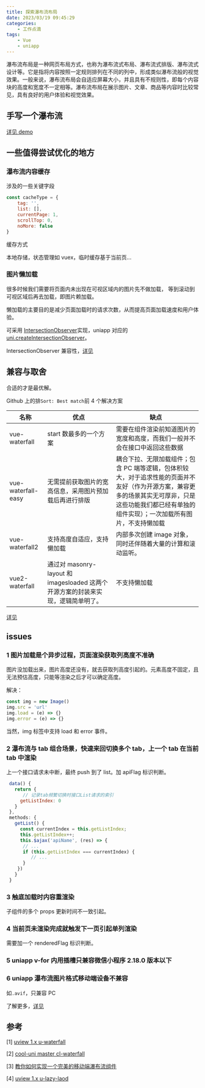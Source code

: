 ```yaml
---
title: 探索瀑布流布局
date: 2023/03/19 09:45:29
categories:
    - 工作点滴
tags:
    - Vue
    - uniapp
---
```


瀑布流布局是一种网页布局方式，也称为瀑布流式布局、瀑布流式排版、瀑布流式设计等。它是指将内容按照一定规则排列在不同的列中，形成类似瀑布流般的视觉效果。一般来说，瀑布流布局会自适应屏幕大小，并且具有不规则性，即每个内容块的高度和宽度不一定相等。瀑布流布局在展示图片、文章、商品等内容时比较常见，具有良好的用户体验和视觉效果。

<!-- more -->

## 手写一个瀑布流

[详见 demo](./code/index.html)

## 一些值得尝试优化的地方

### 瀑布流内容缓存

涉及的一些关键字段

```js
const cacheType = {
    tag: '',
    list: [],
    currentPage: 1,
    scrollTop: 0,
    noMore: false
}
```

缓存方式

本地存储，状态管理如 vuex，临时缓存基于当前页...

### 图片懒加载

很多时候我们需要将页面内未出现在可视区域内的图片先不做加载， 等到滚动到可视区域后再去加载，即图片赖加载。

懒加载的主要目的是减少页面加载时的请求次数，从而提高页面加载速度和用户体验。

可采用 [IntersectionObserver](https://developer.mozilla.org/zh-CN/docs/Web/API/IntersectionObserver)实现，uniapp 对应的 [uni.createIntersectionObserver](https://uniapp.dcloud.net.cn/api/ui/intersection-observer.html#createintersectionobserver)。

IntersectionObserver 兼容性，[详见](https://caniuse.com/?search=IntersectionObserver)

## 兼容与取舍

合适的才是最优解。

Github 上的排`Sort: Best match`前 4 个解决方案

| 名称               | 优点                                                                             | 缺点                                                                                                                                                                                                 |
| ------------------ | -------------------------------------------------------------------------------- | ---------------------------------------------------------------------------------------------------------------------------------------------------------------------------------------------------- |
| vue-waterfall      | start 数最多的一个方案                                                           | 需要在组件渲染前知道图片的宽度和高度，而我们一般并不会在接口中返回这些数据                                                                                                                           |
| vue-waterfall-easy | 无需提前获取图片的宽高信息，采用图片预加载后再进行排版                           | 耦合下拉、无限加载组件；包含 PC 端等逻辑，包体积较大，对于追求性能的页面并不友好（作为开源方案，兼容更多的场景其实无可厚非，只是这些功能我们都已经有单独的组件实现）；一次加载所有图片，不支持懒加载 |
| vue-waterfall2     | 支持高度自适应，支持懒加载                                                       | 内部多次创建 image 对象，同时还伴随着大量的计算和滚动监听。                                                                                                                                          |
| vue2-waterfall     | 通过对 masonry-layout 和 imagesloaded 这两个开源方案的封装来实现，逻辑简单明了。 | 不支持懒加载                                                                                                                                                                                         |

[详见](https://github.com/search?q=vue-waterfall)

## issues

### 1 图片加载是个异步过程，页面渲染获取列高度不准确

图片没加载出来，图片高度还没有，就去获取列高度引起的。元素高度不固定，且无法预估高度，只能等渲染之后才可以确定高度。

解决：

```js
const img = new Image()
img.src = 'url'
img.load = (e) => {}
img.error = (e) => {}
```

当然，img 标签中支持 load 和 error 事件。

### 2 瀑布流与 tab 组合场景，快速来回切换多个 tab，上一个 tab 在当前 tab 中渲染

上一个接口请求未中断，最终 push 到了 list。加 apiFlag 标识判断。

```js
 data() {
   return {
      // 记录tab频繁切换时接口List请求的索引
     getListIndex: 0
   }
 },
 methods: {
   getList() {
     const currentIndex = this.getListIndex;
     this.getListIndex++;
     this.$ajax('apiName', (res) => {
      // ...
      if (this.getListIndex === currentIndex) {
         // ...
      }
    })
   }
 }
```

### 3 触底加载时内容重渲染

子组件的多个 props 更新时间不一致引起。

### 4 当前页未渲染完成就触发下一页引起单列渲染

需要加一个 renderedFlag 标识判断。

### 5 uniapp v-for 内用插槽只兼容微信小程序 2.18.0 版本以下

### 6 uniapp 瀑布流图片格式移动端设备不兼容

如`.avif`，只兼容 PC

了解更多，[详见](https://developer.mozilla.org/zh-CN/docs/Web/Media/Formats/Image_types)

## 参考

[1] [uview 1.x u-waterfall](https://gitee.com/umicro/uView/blob/master/uview-ui/components/u-waterfall/u-waterfall.vue)

[2] [cool-uni master cl-waterfall](https://github.com/cool-team-official/cool-uni/blob/master/components/cl-waterfall/cl-waterfall.vue)

[3] [教你如何实现一个完美的移动端瀑布流组件](https://juejin.cn/post/7086330043038695432)

[4] [uview 1.x u-lazy-laod](https://gitee.com/umicro/uView/blob/master/uview-ui/components/u-lazy-load/u-lazy-load.vue)
